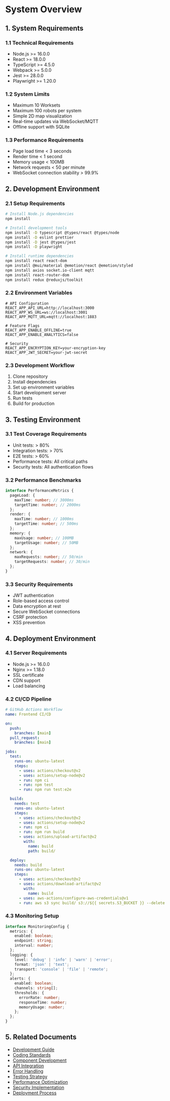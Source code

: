 # System Overview

## 1. System Requirements

### 1.1 Technical Requirements
- Node.js >= 16.0.0
- React >= 18.0.0
- TypeScript >= 4.5.0
- Webpack >= 5.0.0
- Jest >= 28.0.0
- Playwright >= 1.20.0

### 1.2 System Limits
- Maximum 10 Worksets
- Maximum 100 robots per system
- Simple 2D map visualization
- Real-time updates via WebSocket/MQTT
- Offline support with SQLite

### 1.3 Performance Requirements
- Page load time < 3 seconds
- Render time < 1 second
- Memory usage < 100MB
- Network requests < 50 per minute
- WebSocket connection stability > 99.9%

## 2. Development Environment

### 2.1 Setup Requirements
```bash
# Install Node.js dependencies
npm install

# Install development tools
npm install -D typescript @types/react @types/node
npm install -D eslint prettier
npm install -D jest @types/jest
npm install -D playwright

# Install runtime dependencies
npm install react react-dom
npm install @mui/material @emotion/react @emotion/styled
npm install axios socket.io-client mqtt
npm install react-router-dom
npm install redux @reduxjs/toolkit
```

### 2.2 Environment Variables
```env
# API Configuration
REACT_APP_API_URL=http://localhost:3000
REACT_APP_WS_URL=ws://localhost:3001
REACT_APP_MQTT_URL=mqtt://localhost:1883

# Feature Flags
REACT_APP_ENABLE_OFFLINE=true
REACT_APP_ENABLE_ANALYTICS=false

# Security
REACT_APP_ENCRYPTION_KEY=your-encryption-key
REACT_APP_JWT_SECRET=your-jwt-secret
```

### 2.3 Development Workflow
1. Clone repository
2. Install dependencies
3. Set up environment variables
4. Start development server
5. Run tests
6. Build for production

## 3. Testing Environment

### 3.1 Test Coverage Requirements
- Unit tests: > 80%
- Integration tests: > 70%
- E2E tests: > 60%
- Performance tests: All critical paths
- Security tests: All authentication flows

### 3.2 Performance Benchmarks
```typescript
interface PerformanceMetrics {
  pageLoad: {
    maxTime: number; // 3000ms
    targetTime: number; // 2000ms
  };
  render: {
    maxTime: number; // 1000ms
    targetTime: number; // 500ms
  };
  memory: {
    maxUsage: number; // 100MB
    targetUsage: number; // 50MB
  };
  network: {
    maxRequests: number; // 50/min
    targetRequests: number; // 30/min
  };
}
```

### 3.3 Security Requirements
- JWT authentication
- Role-based access control
- Data encryption at rest
- Secure WebSocket connections
- CSRF protection
- XSS prevention

## 4. Deployment Environment

### 4.1 Server Requirements
- Node.js >= 16.0.0
- Nginx >= 1.18.0
- SSL certificate
- CDN support
- Load balancing

### 4.2 CI/CD Pipeline
```yaml
# GitHub Actions Workflow
name: Frontend CI/CD

on:
  push:
    branches: [main]
  pull_request:
    branches: [main]

jobs:
  test:
    runs-on: ubuntu-latest
    steps:
      - uses: actions/checkout@v2
      - uses: actions/setup-node@v2
      - run: npm ci
      - run: npm test
      - run: npm run test:e2e

  build:
    needs: test
    runs-on: ubuntu-latest
    steps:
      - uses: actions/checkout@v2
      - uses: actions/setup-node@v2
      - run: npm ci
      - run: npm run build
      - uses: actions/upload-artifact@v2
        with:
          name: build
          path: build/

  deploy:
    needs: build
    runs-on: ubuntu-latest
    steps:
      - uses: actions/checkout@v2
      - uses: actions/download-artifact@v2
        with:
          name: build
      - uses: aws-actions/configure-aws-credentials@v1
      - run: aws s3 sync build/ s3://${{ secrets.S3_BUCKET }} --delete
```

### 4.3 Monitoring Setup
```typescript
interface MonitoringConfig {
  metrics: {
    enabled: boolean;
    endpoint: string;
    interval: number;
  };
  logging: {
    level: 'debug' | 'info' | 'warn' | 'error';
    format: 'json' | 'text';
    transport: 'console' | 'file' | 'remote';
  };
  alerts: {
    enabled: boolean;
    channels: string[];
    thresholds: {
      errorRate: number;
      responseTime: number;
      memoryUsage: number;
    };
  };
}
```

## 5. Related Documents
- [Development Guide](../Development/0-Development_Guide.md)
- [Coding Standards](../Development/1-Coding_Standards.md)
- [Component Development](../Development/2-Component_Development.md)
- [API Integration](../Development/3-API_Integration.md)
- [Error Handling](../Development/4-Error_Handling.md)
- [Testing Strategy](../Development/5-Testing_Strategy.md)
- [Performance Optimization](../Development/6-Performance_Optimization.md)
- [Security Implementation](../Development/7-Security_Implementation.md)
- [Deployment Process](../Development/8-Deployment_Process.md) 